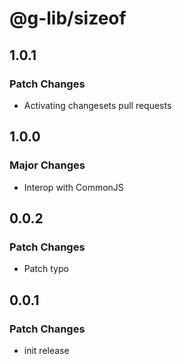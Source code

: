 # @g-lib/sizeof

## 1.0.1

### Patch Changes

- Activating changesets pull requests

## 1.0.0

### Major Changes

- Interop with CommonJS

## 0.0.2

### Patch Changes

- Patch typo

## 0.0.1

### Patch Changes

- init release
